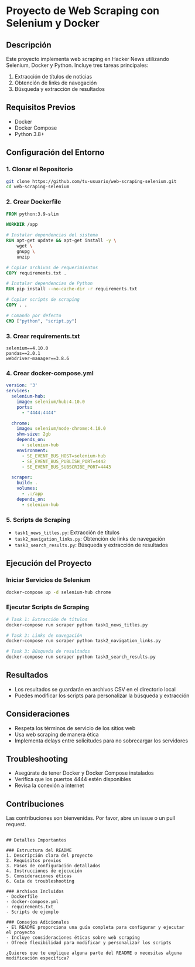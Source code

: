 # Proyecto de Web Scraping con Selenium y Docker

## Descripción
Este proyecto implementa web scraping en Hacker News utilizando Selenium, Docker y Python. Incluye tres tareas principales:
1. Extracción de títulos de noticias
2. Obtención de links de navegación
3. Búsqueda y extracción de resultados

## Requisitos Previos
- Docker
- Docker Compose
- Python 3.8+

## Configuración del Entorno

### 1. Clonar el Repositorio
```bash
git clone https://github.com/tu-usuario/web-scraping-selenium.git
cd web-scraping-selenium
```

### 2. Crear Dockerfile
```dockerfile
FROM python:3.9-slim

WORKDIR /app

# Instalar dependencias del sistema
RUN apt-get update && apt-get install -y \
    wget \
    gnupg \
    unzip

# Copiar archivos de requerimientos
COPY requirements.txt .

# Instalar dependencias de Python
RUN pip install --no-cache-dir -r requirements.txt

# Copiar scripts de scraping
COPY . .

# Comando por defecto
CMD ["python", "script.py"]
```

### 3. Crear requirements.txt
```
selenium==4.10.0
pandas==2.0.1
webdriver-manager==3.8.6
```

### 4. Crear docker-compose.yml
```yaml
version: '3'
services:
  selenium-hub:
    image: selenium/hub:4.10.0
    ports:
      - "4444:4444"

  chrome:
    image: selenium/node-chrome:4.10.0
    shm-size: 2gb
    depends_on:
      - selenium-hub
    environment:
      - SE_EVENT_BUS_HOST=selenium-hub
      - SE_EVENT_BUS_PUBLISH_PORT=4442
      - SE_EVENT_BUS_SUBSCRIBE_PORT=4443

  scraper:
    build: .
    volumes:
      - .:/app
    depends_on:
      - selenium-hub
```

### 5. Scripts de Scraping
- `task1_news_titles.py`: Extracción de títulos
- `task2_navigation_links.py`: Obtención de links de navegación
- `task3_search_results.py`: Búsqueda y extracción de resultados

## Ejecución del Proyecto

### Iniciar Servicios de Selenium
```bash
docker-compose up -d selenium-hub chrome
```

### Ejecutar Scripts de Scraping
```bash
# Task 1: Extracción de títulos
docker-compose run scraper python task1_news_titles.py

# Task 2: Links de navegación
docker-compose run scraper python task2_navigation_links.py

# Task 3: Búsqueda de resultados
docker-compose run scraper python task3_search_results.py
```

## Resultados
- Los resultados se guardarán en archivos CSV en el directorio local
- Puedes modificar los scripts para personalizar la búsqueda y extracción

## Consideraciones
- Respeta los términos de servicio de los sitios web
- Usa web scraping de manera ética
- Implementa delays entre solicitudes para no sobrecargar los servidores

## Troubleshooting
- Asegúrate de tener Docker y Docker Compose instalados
- Verifica que los puertos 4444 estén disponibles
- Revisa la conexión a internet

## Contribuciones
Las contribuciones son bienvenidas. Por favor, abre un issue o un pull request.
```

## Detalles Importantes

### Estructura del README
1. Descripción clara del proyecto
2. Requisitos previos
3. Pasos de configuración detallados
4. Instrucciones de ejecución
5. Consideraciones éticas
6. Guía de troubleshooting

### Archivos Incluidos
- Dockerfile
- docker-compose.yml
- requirements.txt
- Scripts de ejemplo

### Consejos Adicionales
- El README proporciona una guía completa para configurar y ejecutar el proyecto
- Incluye consideraciones éticas sobre web scraping
- Ofrece flexibilidad para modificar y personalizar los scripts

¿Quieres que te explique alguna parte del README o necesitas alguna modificación específica?